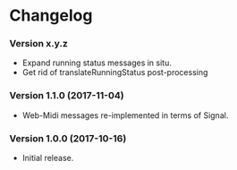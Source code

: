 # Changelog


### Version x.y.z

* Expand running status messages in situ.  
* Get rid of translateRunningStatus post-processing

### Version 1.1.0  (2017-11-04)

* Web-Midi messages re-implemented in terms of Signal.

### Version 1.0.0  (2017-10-16)

* Initial release.
